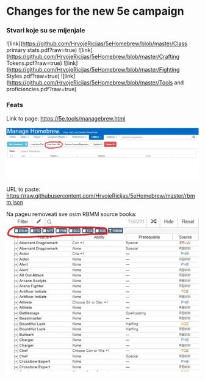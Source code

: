 # Changes for the new 5e campaign

### Stvari koje su se mijenjale
![link](https://github.com/HrvojeRicijas/5eHomebrew/blob/master/Class primary stats.pdf?raw=true) 
![link](https://github.com/HrvojeRicijas/5eHomebrew/blob/master/Crafting Tokens.pdf?raw=true) 
![link](https://github.com/HrvojeRicijas/5eHomebrew/blob/master/Fighting Styles.pdf?raw=true) 
![link](https://github.com/HrvojeRicijas/5eHomebrew/blob/master/Tools and proficiencies.pdf?raw=true) 

### Feats
Link to page:
https://5e.tools/managebrew.html

![alt text](https://github.com/HrvojeRicijas/5eHomebrew/blob/master/homebrew.jpg?raw=true)

URL to paste:
https://raw.githubusercontent.com/HrvojeRicijas/5eHomebrew/master/rbmm.json

Na pageu removeati sve osim RBMM source booka:
![alt text](https://github.com/HrvojeRicijas/5eHomebrew/blob/master/removeBooks.jpg?raw=true)